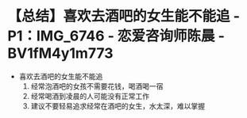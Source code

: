 # 【总结】喜欢去酒吧的女生能不能追 - P1：IMG_6746 - 恋爱咨询师陈晨 - BV1fM4y1m773

-   喜欢去酒吧的女生能不能追
    1.  经常泡酒吧的女孩不需要花钱，喝酒喝一宿
    2.  经常喝酒到凌晨的人可能没有正常工作
    3.  建议不要轻易追求经常在酒吧的女生，水太深，难以掌握